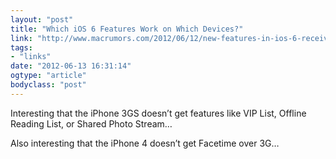 ```yaml
---
layout: "post"
title: "Which iOS 6 Features Work on Which Devices?"
link: "http://www.macrumors.com/2012/06/12/new-features-in-ios-6-receive-spotty-support-from-older-devices/"
tags: 
- "links"
date: "2012-06-13 16:31:14"
ogtype: "article"
bodyclass: "post"
---
```


Interesting that the iPhone 3GS doesn’t get features like VIP List, Offline Reading List, or Shared Photo Stream…

Also interesting that the iPhone 4 doesn’t get Facetime over 3G…